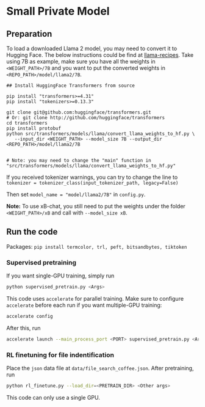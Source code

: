 # Small Private Model

## Preparation


To load a downloaded Llama 2 model, you may need to convert it to Hugging Face. The below instructions could be find at [llama-recipes](https://github.com/facebookresearch/llama-recipes/). Take using 7B as example, make sure you have all the weights in `<WEIGHT_PATH>/7B` and you want to put the converted weights in `<REPO_PATH>/model/llama2/7B`.

```
## Install HuggingFace Transformers from source

pip install "transformers>=4.31"
pip install "tokenizers>=0.13.3"

git clone git@github.com:huggingface/transformers.git
# Or: git clone http://github.com/huggingface/transformers
cd transformers
pip install protobuf
python src/transformers/models/llama/convert_llama_weights_to_hf.py \
   --input_dir <WEIGHT_PATH> --model_size 7B --output_dir <REPO_PATH>/model/llama2/7B


# Note: you may need to change the "main" function in "src/transformers/models/llama/convert_llama_weights_to_hf.py"
```

If you received tokenizer warnings, you can try to change the line to `tokenizer = tokenizer_class(input_tokenizer_path, legacy=False)`

Then set `model_name = "model/llama2/7B"` in `config.py`.

**Note:** To use xB-chat, you still need to put the weights under the folder `<WEIGHT_PATH>/xB` and call with `--model_size xB`.


## Run the code

Packages:
`pip install termcolor, trl, peft, bitsandbytes, tiktoken`


### Supervised pretraining

If you want single-GPU training, simply run
```bash
python supervised_pretrain.py <Args>
```

This code uses `accelerate` for parallel training. Make sure to configure `accelerate` before each run if you want multiple-GPU training:

```bash
accelerate config
```
After this, run
```bash
accelerate launch --main_process_port <PORT> supervised_pretrain.py <Args>
```

### RL finetuning for file indentification

Place the `json` data file at `data/file_search_coffee.json`.
After pretraining, run
```bash
python rl_finetune.py --load_dir=<PRETRAIN_DIR> <Other args>
```
This code can only use a single GPU.

